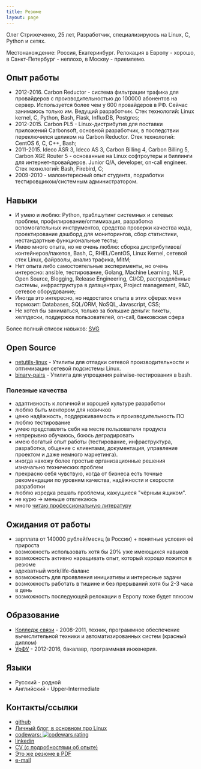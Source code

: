 ```yaml
---
title: Резюме
layout: page
---
```


Олег Стрижеченко, 25 лет, Разработчик, специализируюсь на Linux, C, Python и сетях.

Местонахождение: Россия, Екатеринбург. Релокация в Европу - хорошо, в Санкт-Петербург - неплохо, в Москву - приемлемо.

## Опыт работы

- 2012-2016. Carbon Reductor - система фильтрации трафика для провайдеров с производительностью до 100000 абонентов на сервер. Используется более чем у 600 провайдеров в РФ. Сейчас занимаюсь только им. Ведущий разработчик. Стек технологий: Linux kernel, C, Python, Bash, Flask, InfluxDB, Postgres;
- 2012-2015. Carbon PL5 - Linux-дистрибутив для поставки приложений Carbonsoft, основной разработчик, в последствии переключился целиком на Carbon Reductor. Стек технологий: CentOS 6, C, C++, Bash;
- 2011-2015. Ideco ASR 3, Ideco AS 3, Carbon Billing 4, Carbon Billing 5, Carbon XGE Router 5 - основанные на Linux софтроутеры и биллинги для интернет-провайдеров. Junior Q/A, developer, on-call engineer. Стек технологий: Bash, Firebird, C;
- 2009-2010 - малоинтересный опыт студента, подработки тестировщиком/системным администратором.

## Навыки

- И умею и люблю: Python, траблшутинг системных и сетевых проблем, профилирование/оптимизация, разработка вспомогательных инструментов, средства проверки качества кода, проектирование дэшборд для мониторингов, сбор статистики, нестандартные функциональные тесты;
- Имею много опыта, но не очень люблю: сборка дистрибутивов/контейнеров/пакетов, Bash, C, RHEL/CentOS, Linux Kernel, сетевой стек Linux, файрволы, анализ трафика, MitM;
- Нет опыта либо самостоятельные эксперименты, но очень интересно: ansible, тестирование, Golang, Machine Learning, NLP, Open Source, Blogging, Release Engineering, CI/CD, распределённые системы, инфраструктура в датацентрах, Project management, R&D, сетевое оборудование;
- Иногда это интересно, но недостаток опыта в этих сферах меня тормозит: Databases, SQL/ORM, NoSQL, Javascript, CSS;
- Не хотел бы заниматься, только за большие деньги: тикеты, хелпдески, поддержка пользователей, on-call, банковская сфера

Более полный список навыков: [SVG](/images/my-skills.svg)

## Open Source

- [netutils-linux](https://github.com/strizhechenko/netutils-linux) - Утилиты для отладки сетевой производительности и оптимизации сетевой подсистемы Linux.
- [binary-pairs](https://github.com/strizhechenko/binary-pairs) - Утилита для упрощения pairwise-тестирования в bash.

### Полезные качества

- адаптивность к логичной и хорошей культуре разработки
- люблю быть ментором для новичков
- ценю надёжность, поддерживаемость и производительность ПО
- люблю тестирование
- умею представлять себя на месте пользователя продукта
- непрерывно обучаюсь, боюсь деградировать
- имею богатый опыт работы (тестирование, инфраструктура, разработка, общение с клиентами, документация, управление проектом и даже немного маркетинга).
- иногда нахожу более простые организационные решения изначально технических проблем
- прекрасно себя чувствую, когда от бизнеса есть точные рекомендации по уровням качества, надёжности и скорости разработки
- люблю изредка решать проблемы, кажущиеся "чёрным ящиком".
- не курю -> меньше отвлекаюсь
- много [читаю профессиональную литературу](https://strizhechenko.github.io/posts/2017-06-30/programming-books.markdown)

## Ожидания от работы

- зарплата от 140000 рублей/месяц (в России) + понятные условия её прироста
- возможность использовать хотя бы 20% уже имеющихся навыков
- возможность активно наращивать опыт, который хорошо ложится в резюме
- адекватный work/life-баланс
- возможность для проявления инициативы и интересные задачи
- возможность работать в тишине и без прерываний хотя бы 2-3 часа в день
- возможность последующей релокации в Европу тоже будет плюсом

## Образование

- [Колледж связи](http://uisi.ru/) - 2008-2011, техник, программное обеспечение вычислительной техники и автоматизированных систем (красный диплом)
- [УрФУ](http://urfu.ru/) - 2012-2016, бакалавр, программная инженерия.

## Языки

- Русский - родной
- Английский - Upper-Intermediate

## Контакты/ссылки

- [github](https://github.com/strizhechenko)
- [Личный блог, в основном про Linux](http://strizhechenko.github.io)
- [codewars: ![codewars rating](https://www.codewars.com/users/strizhechenko/badges/micro)](https://www.codewars.com/users/strizhechenko)
- [linkedin](https://linkedin.com/in/strizhechenko)
- [CV (с подробностями об опыте)](https://strizhechenko.github.io/en/ru_cv)
- [Это же резюме в PDF](https://strizhechenko.github.io/share/ru_resume.pdf)
- [e-mail](mailto:oleg.strizhechenko+github@gmail.com)
